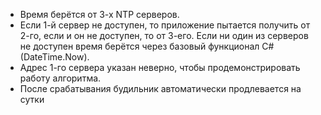 - Время берётся от 3-х NTP серверов.
- Если 1-й сервер не доступен, то приложение пытается получить от 2-го, если и он не доступен, то от 3-его. Если ни один из серверов не доступен время берётся через базовый функционал C# (DateTime.Now).
- Адрес 1-го сервера указан неверно, чтобы продемонстрировать работу алгоритма.
- После срабатывания будильник автоматически продлевается на сутки
